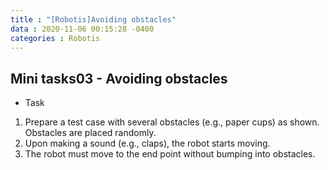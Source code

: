 ```yaml
---
title : "[Robotis]Avoiding obstacles"
data : 2020-11-06 00:15:28 -0400
categories : Robotis
---
```

## Mini tasks03 - Avoiding obstacles
- Task
1. Prepare a test case with several obstacles (e.g., paper cups) as shown. Obstacles are placed randomly.
2. Upon making a sound (e.g., claps), the robot starts moving.
3. The robot must move to the end point without bumping into obstacles.